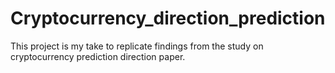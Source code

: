 # Cryptocurrency_direction_prediction
This project is my take to replicate findings from the study on cryptocurrency prediction direction paper.
